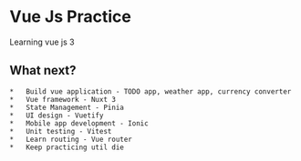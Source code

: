 # Vue Js Practice

Learning vue js 3

## What next?

    *   Build vue application - TODO app, weather app, currency converter
    *   Vue framework - Nuxt 3
    *   State Management - Pinia
    *   UI design - Vuetify
    *   Mobile app development - Ionic
    *   Unit testing - Vitest
    *   Learn routing - Vue router
    *   Keep practicing util die
